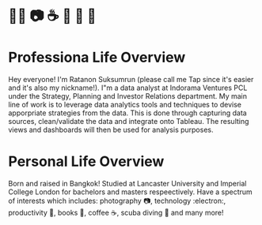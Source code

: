 # :technologist: :camera: :coffee: :book: :memo: :thought_balloon:

# Professiona Life Overview

Hey everyone! I'm Ratanon Suksumrun (please call me Tap since it's easier and it's also my nickname!). I"m a data analyst at Indorama Ventures PCL under the Strategy, Planning and Investor Relations department. My main line of work is to leverage data analytics tools and techniques to devise apporpriate strategies from the data. This is done through capturing data sources, clean/validate the data and integrate onto Tableau. The resulting views and dashboards will then be used for analysis purposes.

# Personal Life Overview

Born and raised in Bangkok! Studied at Lancaster University and Imperial College London for bachelors and masters respeectively. Have a spectrum of interests which includes: photography :camera:, technology :electron:, productivity :memo:, books :book:, coffee :coffee:, scuba diving :diving_mask: and many more! 



